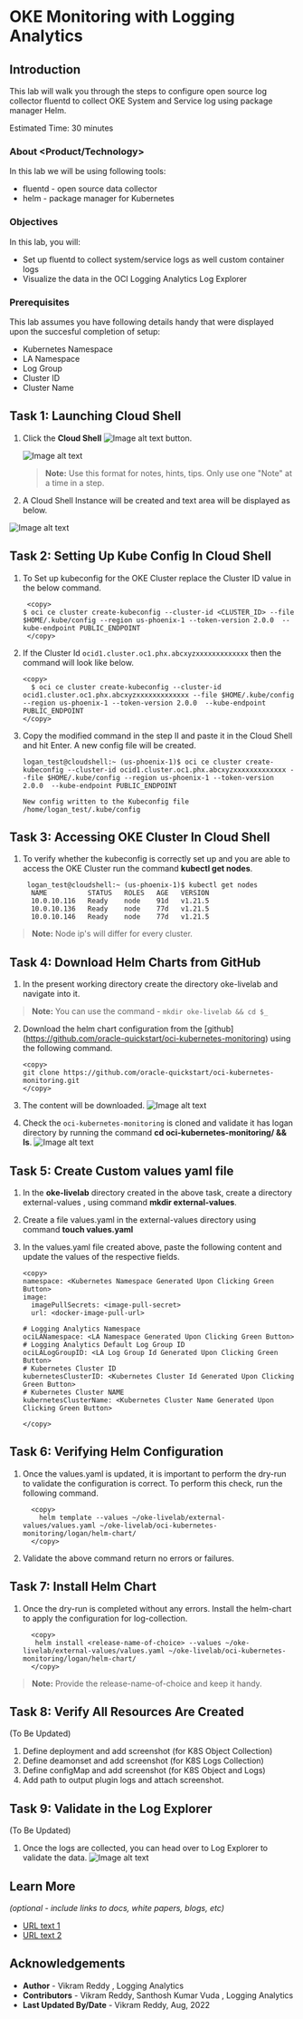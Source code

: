 # OKE Monitoring with Logging Analytics

## Introduction

This lab will walk you through the steps to configure open source log collector fluentd to collect OKE System and Service log using package manager Helm.

Estimated Time: 30 minutes

### About <Product/Technology> 
In this lab we will be using following tools:
* fluentd - open source data collector
* helm - package manager for Kubernetes

### Objectives

In this lab, you will:
* Set up fluentd to collect system/service logs as well custom container logs
* Visualize the data in the OCI Logging Analytics Log Explorer 


### Prerequisites

This lab assumes you have following details handy that were displayed upon the succesful completion of setup:
* Kubernetes Namespace 
* LA Namespace
* Log Group 
* Cluster ID
* Cluster Name

## Task 1: Launching Cloud Shell

1. Click the **Cloud Shell**  ![Image alt text](images/cloud_shell_button.png)  button. 

	![Image alt text](images/cloud_shell.png)

	> **Note:** Use this format for notes, hints, tips. Only use one "Note" at a time in a step.


2. A Cloud Shell Instance will be created and text area will be displayed as below. 

  ![Image alt text](images/cloud_shell_textarea.png)


## Task 2: Setting Up Kube Config In Cloud Shell

1. To Set up kubeconfig for the OKE Cluster replace the Cluster ID value in the below command.
    ```
     <copy>
    $ oci ce cluster create-kubeconfig --cluster-id <CLUSTER_ID> --file $HOME/.kube/config --region us-phoenix-1 --token-version 2.0.0  --kube-endpoint PUBLIC_ENDPOINT
     </copy>

    ```

2. If the Cluster Id `ocid1.cluster.oc1.phx.abcxyzxxxxxxxxxxxxx` then the command will look like below.
     
     ```
     <copy>
       $ oci ce cluster create-kubeconfig --cluster-id ocid1.cluster.oc1.phx.abcxyzxxxxxxxxxxxxx --file $HOME/.kube/config --region us-phoenix-1 --token-version 2.0.0  --kube-endpoint PUBLIC_ENDPOINT
     </copy>

     ```

3. Copy the modified command in the step II and paste it in the Cloud Shell and hit Enter. A new config file will be created.

    ```
    logan_test@cloudshell:~ (us-phoenix-1)$ oci ce cluster create-kubeconfig --cluster-id ocid1.cluster.oc1.phx.abcxyzxxxxxxxxxxxxx --file $HOME/.kube/config --region us-phoenix-1 --token-version 2.0.0  --kube-endpoint PUBLIC_ENDPOINT
    
    New config written to the Kubeconfig file /home/logan_test/.kube/config
    ```

## Task 3: Accessing OKE Cluster In Cloud Shell
1. To verify whether the kubeconfig is correctly set up and you are able to access the OKE Cluster run the command **kubectl get nodes**.
   
     ```
      logan_test@cloudshell:~ (us-phoenix-1)$ kubectl get nodes
       NAME          STATUS   ROLES   AGE   VERSION
       10.0.10.116   Ready    node    91d   v1.21.5
       10.0.10.136   Ready    node    77d   v1.21.5
       10.0.10.146   Ready    node    77d   v1.21.5
     ```
  > **Note:** Node ip's will differ for every cluster.

## Task 4: Download Helm Charts from GitHub
1. In the present working directory create the directory oke-livelab and navigate into it. 
  > **Note:** You can use the command - `mkdir oke-livelab && cd $_`

2. Download the helm chart configuration from the [github] (https://github.com/oracle-quickstart/oci-kubernetes-monitoring) using the following command.
    ```
    <copy>
    git clone https://github.com/oracle-quickstart/oci-kubernetes-monitoring.git
    </copy>
    ```  
3. The content will be downloaded.
    ![Image alt text](images/git_clone_command.png)

4. Check the `oci-kubernetes-monitoring` is cloned and validate it has logan directory by running the command **cd oci-kubernetes-monitoring/ && ls**.
     ![Image alt text](images/oke_monitoring_dir.png)

## Task 5: Create Custom values yaml file
1. In the **oke-livelab** directory created in the above task, create a directory external-values , using command **mkdir external-values**.

2. Create a file values.yaml in the external-values directory using command **touch values.yaml**

3. In the values.yaml file created above, paste the following content and update the values of the respective fields.
      ```
      <copy>
      namespace: <Kubernetes Namespace Generated Upon Clicking Green Button>
      image:  
        imagePullSecrets: <image-pull-secret>
        url: <docker-image-pull-url>
   
      # Logging Analytics Namespace
      ociLANamespace: <LA Namespace Generated Upon Clicking Green Button>
      # Logging Analytics Default Log Group ID
      ociLALogGroupID: <LA Log Group Id Generated Upon Clicking Green Button>
      # Kubernetes Cluster ID
      kubernetesClusterID: <Kubernetes Cluster Id Generated Upon Clicking Green Button>
      # Kubernetes Cluster NAME  
      kubernetesClusterName: <Kubernetes Cluster Name Generated Upon Clicking Green Button>

      </copy>
      ```
## Task 6: Verifying Helm Configuration
1. Once the values.yaml is updated, it is important to perform the dry-run to validate the configuration is correct. To perform this check, 
  run the following command.
      ```
        <copy>
          helm template --values ~/oke-livelab/external-values/values.yaml ~/oke-livelab/oci-kubernetes-monitoring/logan/helm-chart/
        </copy>
      ```
 2. Validate the above command return  no errors or failures.     
 
## Task 7: Install Helm Chart
1. Once the dry-run is completed without any errors. Install the helm-chart to apply the configuration for log-collection.
      ```
        <copy>
         helm install <release-name-of-choice> --values ~/oke-livelab/external-values/values.yaml ~/oke-livelab/oci-kubernetes-monitoring/logan/helm-chart/
        </copy>
      ```
  > **Note:** Provide the release-name-of-choice and keep it handy.

## Task 8: Verify All Resources Are Created
(To Be Updated)
1. Define deployment and add screenshot (for K8S Object Collection)
2. Define deamonset and add screenshot (for K8S Logs Collection)
3. Define configMap and add screenshot (for K8S Object and Logs)
4. Add path to output plugin logs and attach screenshot.
## Task 9: Validate in the Log Explorer
(To Be Updated)
1. Once the logs are collected, you can head over to Log Explorer to validate the data.
    ![Image alt text](images/log_explorer.png)
## Learn More

*(optional - include links to docs, white papers, blogs, etc)*

* [URL text 1](http://docs.oracle.com)
* [URL text 2](http://docs.oracle.com)

## Acknowledgements
* **Author** - Vikram Reddy , Logging Analytics
* **Contributors** -  Vikram Reddy, Santhosh Kumar Vuda , Logging Analytics
* **Last Updated By/Date** - Vikram Reddy, Aug, 2022


